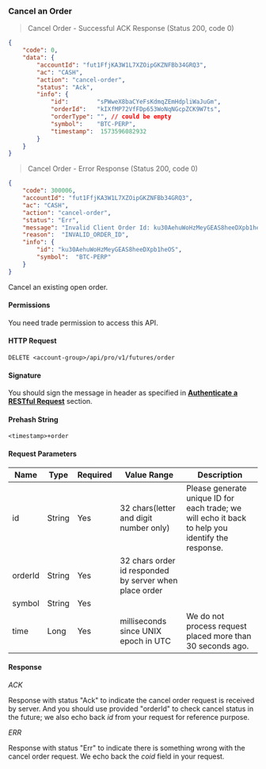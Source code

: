 ### Cancel an Order

> Cancel Order - Successful ACK Response (Status 200, code 0)

```json
{
    "code": 0,
    "data": {
        "accountId": "fut1FfjKA3W1L7XZOipGKZNFBb34GRQ3",
        "ac": "CASH",
        "action": "cancel-order",
        "status": "Ack",
        "info": {
            "id":        "sPWweX8baCYeFsKdmqZEmHdpliWaJuGm",
            "orderId":   "kIXfMP72VfFDp653WoNqNGcpZCK9W7ts",
            "orderType": "", // could be empty
            "symbol":    "BTC-PERP",
            "timestamp":  1573596082932
        }
    }
}
```

> Cancel Order - Error Response (Status 200, code 0)

```json
{
    "code": 300006,
    "accountId": "fut1FfjKA3W1L7XZOipGKZNFBb34GRQ3",
    "ac": "CASH",
    "action": "cancel-order",
    "status": "Err",
    "message": "Invalid Client Order Id: ku30AehuWoHzMeyGEAS8heeDXpb1heOS",
    "reason":  "INVALID_ORDER_ID",
    "info": {
        "id": "ku30AehuWoHzMeyGEAS8heeDXpb1heOS",
        "symbol":  "BTC-PERP"
    }
}
```

Cancel an existing open order. 

#### Permissions 

You need trade permission to access this API.

#### HTTP Request

`DELETE <account-group>/api/pro/v1/futures/order`

#### Signature

You should sign the message in header as specified in [**Authenticate a RESTful Request**](#sign-a-request) section.

#### Prehash String

`<timestamp>+order`


#### Request Parameters

Name        | Type   |Required| Value Range                                           | Description
------------|--------|--------| ----------------------------------------------------- | ---------------
id          | String |  Yes   |32 chars(letter and digit number only)                 | Please generate unique ID for each trade; we will echo it back to help you identify the response.
orderId     | String |  Yes   |32 chars order id responded by server when place order | 
symbol      | String |  Yes   |                                                       |  
time        | Long   |  Yes   |milliseconds since UNIX epoch in UTC                   | We do not process request placed more than 30 seconds ago.

#### Response

*ACK*

Response with status "Ack" to indicate the cancel order request is received by server. And you should use provided "orderId" to check cancel status in the future; we also echo back *id* from your request for reference purpose.

*ERR*

Response with status "Err" to indicate there is something wrong with the cancel order request. We echo back the *coid* field in your request.



